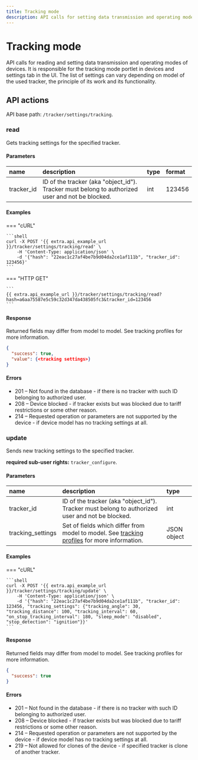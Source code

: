 ```yaml
---
title: Tracking mode
description: API calls for setting data transmission and operating modes of devices.
---
```


# Tracking mode

API calls for reading and setting data transmission and operating modes of devices. It is responsible for the tracking 
mode portlet in devices and settings tab in the UI. The list of settings can vary depending on model of the used tracker, 
the principle of its work and its functionality. 


## API actions

API base path: `/tracker/settings/tracking`.

### read

Gets tracking settings for the specified tracker.

#### Parameters

| name       | description                                                                                     | type | format |
|:-----------|:------------------------------------------------------------------------------------------------|:-----|:-------|
| tracker_id | ID of the tracker (aka "object_id"). Tracker must belong to authorized user and not be blocked. | int  | 123456 |

#### Examples

=== "cURL"

    ```shell
    curl -X POST '{{ extra.api_example_url }}/tracker/settings/tracking/read' \
        -H 'Content-Type: application/json' \
        -d '{"hash": "22eac1c27af4be7b9d04da2ce1af111b", "tracker_id": 123456}'
    ```

=== "HTTP GET"

    ```
    {{ extra.api_example_url }}/tracker/settings/tracking/read?hash=a6aa75587e5c59c32d347da438505fc3&tracker_id=123456
    ```

#### Response

Returned fields may differ from model to model. See tracking profiles for more information.

```json
{
  "success": true,
  "value": {<tracking settings>}
}
```

#### Errors

* 201 – Not found in the database - if there is no tracker with such ID belonging to authorized user.
* 208 – Device blocked - if tracker exists but was blocked due to tariff restrictions or some other reason.
* 214 – Requested operation or parameters are not supported by the device - if device model has no tracking settings at all.


### update

Sends new tracking settings to the specified tracker.

**required sub-user rights:** `tracker_configure`.

#### Parameters

| name              | description                                                                                                            | type        |
|:------------------|:-----------------------------------------------------------------------------------------------------------------------|:------------|
| tracker_id        | ID of the tracker (aka "object_id"). Tracker must belong to authorized user and not be blocked.                        | int         |
| tracking_settings | Set of fields which differ from model to model. See [tracking profiles](tracking_profiles.md)  for more information. | JSON object |

#### Examples

=== "cURL"

    ```shell
    curl -X POST '{{ extra.api_example_url }}/tracker/settings/tracking/update' \
        -H 'Content-Type: application/json' \
        -d '{"hash": "22eac1c27af4be7b9d04da2ce1af111b", "tracker_id": 123456, "tracking_settings": {"tracking_angle": 30, "tracking_distance": 100, "tracking_interval": 60, "on_stop_tracking_interval": 180, "sleep_mode": "disabled", "stop_detection": "ignition"}}'
    ```

#### Response

Returned fields may differ from model to model. See tracking profiles for more information.

```json
{
  "success": true
}
```

#### Errors

* 201 – Not found in the database - if there is no tracker with such ID belonging to authorized user.
* 208 – Device blocked - if tracker exists but was blocked due to tariff restrictions or some other reason.
* 214 – Requested operation or parameters are not supported by the device - if device model has no tracking settings 
at all.
* 219 – Not allowed for clones of the device - if specified tracker is clone of another tracker.

